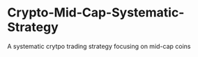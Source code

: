 # Crypto-Mid-Cap-Systematic-Strategy
A systematic crytpo trading strategy focusing on mid-cap coins
